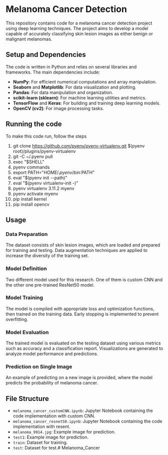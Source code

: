 # Melanoma Cancer Detection

This repository contains code for a melanoma cancer detection project using deep learning techniques. The project aims to develop a model capable of accurately classifying skin lesion images as either benign or malignant melanomas.

## Setup and Dependencies

The code is written in Python and relies on several libraries and frameworks. The main dependencies include:

- **NumPy**: For efficient numerical computations and array manipulation.
- **Seaborn** and **Matplotlib**: For data visualization and plotting.
- **Pandas**: For data manipulation and organization.
- **scikit-learn (sklearn)**: For machine learning utilities and metrics.
- **TensorFlow** and **Keras**: For building and training deep learning models.
- **OpenCV (cv2)**: For image processing tasks.
  
## Running the code 

To make this code run, follow the steps

1. git clone https://github.com/pyenv/pyenv-virtualenv.git $(pyenv root)/plugins/pyenv-virtualenv
2. git -C ~/.pyenv pull
3. exec "$SHELL"
4. pyenv commands
5. export PATH="$HOME/.pyenv/bin:$PATH"
6. eval "$(pyenv init --path)"
7. eval "$(pyenv virtualenv-init -)"
8. pyenv virtualenv 3.11.2 myenv
9. pyenv activate myenv
10. pip install kernel 
11. pip install opencv

## Usage

### Data Preparation

The dataset consists of skin lesion images, which are loaded and prepared for training and testing. Data augmentation techniques are applied to increase the diversity of the training set.

### Model Definition

Two different model used for this research. One of them is custom CNN and the other one pre-trained ResNet50 model.

### Model Training

The model is compiled with appropriate loss and optimization functions, then trained on the training data. Early stopping is implemented to prevent overfitting.

### Model Evaluation

The trained model is evaluated on the testing dataset using various metrics such as accuracy and a classification report. Visualizations are generated to analyze model performance and predictions.

### Prediction on Single Image

An example of predicting on a new image is provided, where the model predicts the probability of melanoma cancer.

## File Structure

- `melanoma_cancer_customCNN.ipynb`: Jupyter Notebook containing the code implementation with custom CNN.
- `melanoma_cancer_resnet50.ipynb`: Jupyter Notebook containing the code implementation with resent.
- `melanoma_9914.jpg`: Example image for prediction.
- `test1`: Example image for prediction.
- `train`: Dataset for training.
- `test`: Dataset for test.# Melanoma_Cancer
